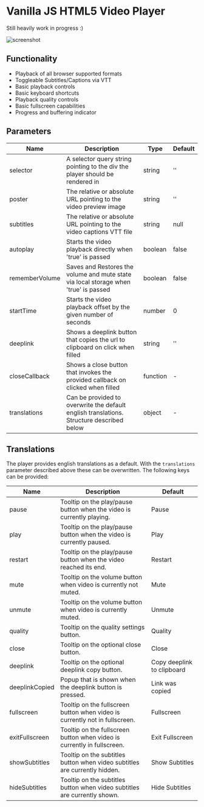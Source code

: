 # Vanilla JS HTML5 Video Player

Still heavily work in progress :)

![screenshot](https://user-images.githubusercontent.com/2427877/121416664-559c7c80-c969-11eb-95d7-aeed87b1168a.png)

## Functionality

- Playback of all browser supported formats
- Toggleable Subtitles/Captions via VTT
- Basic playback controls
- Basic keyboard shortcuts
- Playback quality controls
- Basic fullscreen capabilities
- Progress and buffering indicator

## Parameters

| Name | Description | Type | Default |
|---|---|---|---|
| selector | A selector query string pointing to the div the player should be rendered in | string | '' |
| poster | The relative or absolute URL pointing to the video preview image | string | '' |
| subtitles | The relative or absolute URL pointing to the video captions VTT file | string | null |
| autoplay | Starts the video playback directly when 'true' is passed | boolean | false |
| rememberVolume | Saves and Restores the volume and mute state via local storage when 'true' is passed | boolean | false |
| startTime | Starts the video playback offset by the given number of seconds | number | 0 |
| deeplink | Shows a deeplink button that copies the url to clipboard on click when filled | string | '' |
| closeCallback | Shows a close button that invokes the provided callback on clicked when filled | function | - |
| translations | Can be provided to overwrite the default english translations. Structure described below | object | - |

## Translations

The player provides english translations as a default. With the `translations` parameter described above these can be overwritten.
The following keys can be provided:

| Name | Description | Default |
|---|---|---|
| pause | Tooltip on the play/pause button when the video is currently playing. | Pause |
| play | Tooltip on the play/pause button when the video is currently paused. | Play |
| restart | Tooltip on the play/pause button when the video reached its end. | Restart |
| mute | Tooltip on the volume button when video is currently not muted. | Mute |
| unmute | Tooltip on the volume button when video is currently muted. | Unmute |
| quality | Tooltip on the quality settings button. | Quality |
| close | Tooltip on the optional close button. | Close |
| deeplink | Tooltip on the optional deeplink copy button. | Copy deeplink to clipboard |
| deeplinkCopied | Popup that is shown when the deeplink button is pressed. | Link was copied |
| fullscreen | Tooltip on the fullscreen button when video is currently not in fullscreen. | Fullscreen |
| exitFullscreen | Tooltip on the fullscreen button when video is currently in fullscreen. | Exit Fullscreen |
| showSubtitles | Tooltip on the subtitles button when video subtitles are currently hidden. | Show Subtitles |
| hideSubtitles | Tooltip on the subtitles button when video subtitles are currently shown. | Hide Subtitles |
